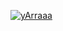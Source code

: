 [![yArraaa](http://img.youtube.com/vi/iygjPQ3ueh4/0.jpg)](http://www.youtube.com/watch?v=iygjPQ3ueh4 "# yArra")
